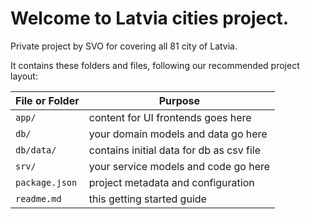 # Welcome to Latvia cities project.

Private project by SVO for covering all 81 city of Latvia.

It contains these folders and files, following our recommended project layout:

File or Folder | Purpose
---------|----------
`app/` | content for UI frontends goes here
`db/` | your domain models and data go here
`db/data/` | contains initial data for db as csv file
`srv/` | your service models and code go here
`package.json` | project metadata and configuration
`readme.md` | this getting started guide
